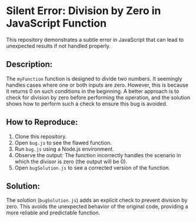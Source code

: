 # Silent Error: Division by Zero in JavaScript Function

This repository demonstrates a subtle error in JavaScript that can lead to unexpected results if not handled properly.

## Description:

The `myFunction` function is designed to divide two numbers. It seemingly handles cases where one or both inputs are zero. However, this is because it returns 0 on such conditions in the beginning. A better approach is to check for division by zero before performing the operation, and the solution shows how to perform such a check to ensure this bug is avoided.

## How to Reproduce:

1. Clone this repository.
2. Open `bug.js` to see the flawed function.
3. Run `bug.js` using a Node.js environment.
4. Observe the output: The function incorrectly handles the scenario in which the divisor is zero (the output will be 0).
5. Open `bugSolution.js` to see a corrected version of the function.

## Solution:

The solution (`bugSolution.js`) adds an explicit check to prevent division by zero.  This avoids the unexpected behavior of the original code, providing a more reliable and predictable function.

